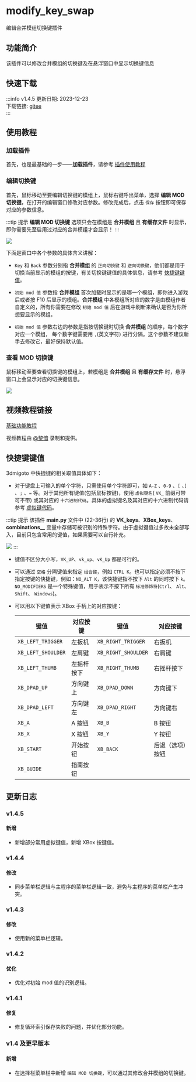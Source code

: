 # modify_key_swap
编辑合并模组切换键插件

## 功能简介

该插件可以修改合并模组的切换键及在悬浮窗口中显示切换键信息

## 快速下载

:::info v1.4.5
更新日期:  2023-12-23<br/>
下载链接: [gitee](https://gitee.com/ticca/d3dx-skin-manage/releases/download/plugins/modify_key_swap_v1.4.5.zip) <br/>
:::

## 使用教程

### 加载插件
首先，也是最基础的一步——**加载插件**，请参考 [插件使用教程](/help/tutorial-plugins)

### 编辑切换键
首先，鼠标移动至要编辑切换键的模组上，鼠标右键呼出菜单，选择 **编辑 MOD 切换键**，在打开的编辑窗口修改对应参数。修改完成后，点击 `保存` 按钮即可保存对应的参数信息。

:::tip 提示
**编辑 MOD 切换键** 选项只会在模组是 **合并模组** 且 **有缓存文件** 时显示，即你需要先至启用过对应的合并模组才会显示！
:::

![](/static/image/cdaffdb7.png)

下面是窗口中各个参数的具体含义讲解：
- `Key` 和 `Back` 参数分别指 **合并模组** 的 `正向切换键` 和 `逆向切换键`，他们都是用于切换当前显示的模组的按键，有关切换键键值的具体信息，请参考 [快捷键键值](#快捷键键值)。

- `初始 mod 值` 参数指 **合并模组** 首次加载时显示的是哪一个模组，即你进入游戏后或者按 F10 后显示的模组。**合并模组** 中各模组所对应的数字是由模组作者自定义的，所有你需要在修改 `初始 mod 值` 后在游戏中刷新来确认是否为你所想要显示的模组。

- `初始 mod 值` 参数右边的参数是指按切换键时切换 **合并模组** 的顺序，每个数字对应一个模组， 每个数字键需要用 `,`(英文字符) 进行分隔。这个参数不建议新手去修改它，最好保持默认值。

### 查看 MOD 切换键
鼠标移动至要查看切换键的模组上，若模组是 **合并模组** 且 **有缓存文件** 时，悬浮窗口上会显示对应的切换键信息。

![](/static/image/b6afc1c7.png)

## 视频教程链接

[基础功能教程](https://www.bilibili.com/video/BV1sC4y197bK/)

视频教程由 [@黎愔](/contribution) 录制和提供。

## 快捷键键值
3dmigoto 中快捷键的相关取值具体如下：
- 对于键盘上可输入的单个字符，只需使用单个字符即可，如 `A-Z` 、`0-9` 、`[` 、`]` 、`;` 、`=` 等。对于其他所有键值(包括鼠标按键)，使用 `虚拟键名`( `VK_` 前缀可带可不带) 或其对应的 `十六进制代码`。具体的虚拟键名及其对应的十六进制代码请参考 [虚拟键代码](http://msdn.microsoft.com/en-us/library/windows/desktop/dd375731(v=vs.85).aspx)。

:::tip 提示
该插件 **main.py** 文件中 (22-36行) 的 **VK_keys**、**XBox_keys**、**combinations__** 变量中存储可被识别的特殊字符。由于虚拟键值过多故未全部写入，目前只包含常用的键值，如果需要可以自行补充。

![](/static/image/14ca1fb4.png)
:::

- 键值不区分大小写，`VK_UP`、`vk_up`、`vK_Up` 都是可行的。

- 可以通过 `空格` 分隔键值来指定 `组合键`，例如 `CTRL K`。也可以指定必须不按下指定按键的快捷键，例如：`NO_ALT K`，该快捷键指不按下 `Alt` 的同时按下 `k`。`NO_MODIFIERS` 是一个特殊键值，用于表示不按下所有 `标准修饰符`(`Ctrl`、 `Alt`、 `Shift`、 `Windows`)。

- 可以用以下键值表示 XBox 手柄上的对应按键：

    | 键值               | 对应按键         | 键值               | 对应按键         |
    |------------------- |-----------------|--------------------|-----------------|
    | `XB_LEFT_TRIGGER`  | 左扳机          | `XB_RIGHT_TRIGGER` | 右扳机           |
    | `XB_LEFT_SHOULDER` | 左肩键          | `XB_RIGHT_SHOULDER`| 右肩键           |
    | `XB_LEFT_THUMB`    | 左摇杆按下      | `XB_RIGHT_THUMB`   | 右摇杆按下       |
    | `XB_DPAD_UP`       | 方向键上        | `XB_DPAD_DOWN`     | 方向键下         |
    | `XB_DPAD_LEFT`     | 方向键左        | `XB_DPAD_RIGHT`    | 方向键右         |
    | `XB_A`             | A 按钮          | `XB_B`             | B 按钮           |
    | `XB_X`             | X 按钮          | `XB_Y`             | Y 按钮           |
    | `XB_START`         | 开始按钮        | `XB_BACK`          | 后退（选项）按钮  |
    | `XB_GUIDE`         | 指南按钮        |                    |                  |

## 更新日志

### v1.4.5
#### 新增
- 新增部分常用虚拟键值，新增 XBox 按键值。

### v1.4.4
#### 修改
- 同步菜单栏逻辑与主程序的菜单栏逻辑一致，避免与主程序的菜单栏产生冲突。

### v1.4.3
#### 修改
- 使用新的菜单栏逻辑。

### v1.4.2
#### 优化
- 优化对初始 mod 值的识别逻辑。

### v1.4.1
#### 修复
- 修复循环索引保存失败的问题，并优化部分功能。

### v1.4 及更早版本
#### 新增
- 在选择栏菜单栏中新增 `编辑 MOD 切换键`，可以通过其修改合并模组的切换键。

